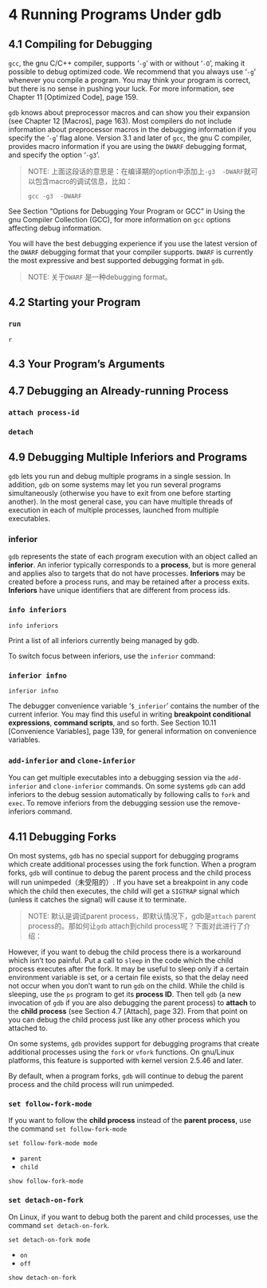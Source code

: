 # 4 Running Programs Under gdb

## 4.1 Compiling for Debugging



`gcc`, the gnu C/C++ compiler, supports ‘`-g`’ with or without ‘`-O`’, making it possible to debug optimized code. We recommend that you always use ‘`-g`’ whenever you compile a program. You may think your program is correct, but there is no sense in pushing your luck. For more information, see Chapter 11 [Optimized Code], page 159.





`gdb` knows about preprocessor macros and can show you their expansion (see Chapter 12 [Macros], page 163). Most compilers do not include information about preprocessor macros in the debugging information if you specify the ‘`-g`’ flag alone. Version 3.1 and later of `gcc`, the gnu C compiler, provides macro information if you are using the `DWARF` debugging format, and specify the option ‘`-g3`’.

> NOTE: 上面这段话的意思是：在编译期的option中添加上`-g3  -DWARF`就可以包含macro的调试信息，比如：
>
> ```
> gcc -g3  -DWARF
> ```

See Section “Options for Debugging Your Program or GCC” in Using the gnu Compiler Collection (GCC), for more information on `gcc` options affecting debug information.

You will have the best debugging experience if you use the latest version of the `DWARF` debugging format that your compiler supports. `DWARF` is currently the most expressive and best supported debugging format in `gdb`.

>  NOTE: 关于`DWARF` 是一种debugging format。

## 4.2 Starting your Program

### `run`

`r`

## 4.3 Your Program’s Arguments



## 4.7 Debugging an Already-running Process

### `attach process-id`



### `detach`



## 4.9 Debugging Multiple Inferiors and Programs

`gdb` lets you run and debug multiple programs in a single session. In addition, `gdb` on some systems may let you run several programs simultaneously (otherwise you have to exit from one before starting another). In the most general case, you can have multiple threads of execution in each of multiple processes, launched from multiple executables.

### inferior

`gdb` represents the state of each program execution with an object called an **inferior**. An inferior typically corresponds to a **process**, but is more general and applies also to targets that do not have processes. **Inferiors** may be created before a process runs, and may be retained after a process exits. **Inferiors** have unique identifiers that are different from process ids. 

### `info inferiors`

`info inferiors`

Print a list of all inferiors currently being managed by gdb.

To switch focus between inferiors, use the `inferior` command:

### `inferior infno`

`inferior infno`



The debugger convenience variable ‘`$_inferior`’ contains the number of the current inferior. You may find this useful in writing **breakpoint conditional expressions**, **command scripts**, and so forth. See Section 10.11 [Convenience Variables], page 139, for general information on convenience variables.



### `add-inferior` and `clone-inferior`

You can get multiple executables into a debugging session via the `add-inferior` and `clone-inferior` commands. On some systems `gdb` can add inferiors to the debug session automatically by following calls to `fork` and `exec`. To remove inferiors from the debugging session use the remove-inferiors command.



## 4.11 Debugging Forks

On most systems, `gdb` has no special support for debugging programs which create additional processes using the fork function. When a program forks, `gdb` will continue to debug the parent process and the child process will run unimpeded（未受阻的）. If you have set a breakpoint in any code which the child then executes, the child will get a `SIGTRAP` signal which (unless it catches the signal) will cause it to terminate.

> NOTE: 默认是调试parent process，即默认情况下，gdb是`attach` parent process的。那如何让`gdb` attach到child process呢？下面对此进行了介绍：

However, if you want to debug the child process there is a workaround which isn’t too painful. Put a call to `sleep` in the code which the child process executes after the fork. It may be useful to sleep only if a certain environment variable is set, or a certain file exists, so that the delay need not occur when you don’t want to run `gdb` on the child. While the child is sleeping, use the `ps` program to get its **process ID**. Then tell `gdb` (a new invocation of `gdb` if you are also debugging the parent process) to **attach** to the **child process** (see
Section 4.7 [Attach], page 32). From that point on you can debug the child process just like any other process which you attached to.

On some systems, `gdb` provides support for debugging programs that create additional processes using the `fork` or `vfork` functions. On gnu/Linux platforms, this feature is supported with kernel version 2.5.46 and later.

By default, when a program forks, `gdb` will continue to debug the parent process and the child process will run unimpeded.

### `set follow-fork-mode`

If you want to follow the **child process** instead of the **parent process**, use the command `set follow-fork-mode`

`set follow-fork-mode mode`

- `parent`
- `child`

`show follow-fork-mode`

### `set detach-on-fork`

On Linux, if you want to debug both the parent and child processes, use the command `set detach-on-fork`.

`set detach-on-fork mode`

- `on`
- `off`

`show detach-on-fork`



